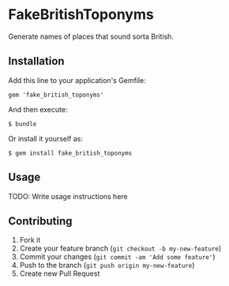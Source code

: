 # FakeBritishToponyms

Generate names of places that sound sorta British.

## Installation

Add this line to your application's Gemfile:

    gem 'fake_british_toponyms'

And then execute:

    $ bundle

Or install it yourself as:

    $ gem install fake_british_toponyms

## Usage

TODO: Write usage instructions here

## Contributing

1. Fork it
2. Create your feature branch (`git checkout -b my-new-feature`)
3. Commit your changes (`git commit -am 'Add some feature'`)
4. Push to the branch (`git push origin my-new-feature`)
5. Create new Pull Request
